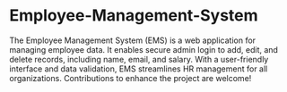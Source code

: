 # Employee-Management-System
The Employee Management System (EMS) is a web application for managing employee data. It enables secure admin login to add, edit, and delete records, including name, email, and salary. With a user-friendly interface and data validation, EMS streamlines HR management for all organizations. Contributions to enhance the project are welcome!

